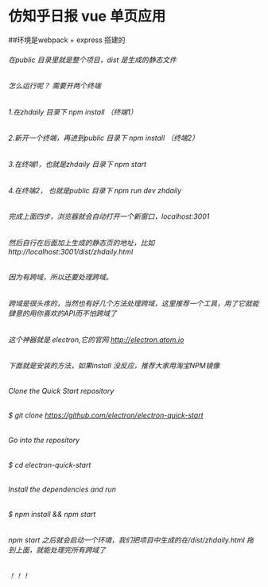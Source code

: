 # 仿知乎日报 vue 单页应用 

##环境是webpack  +  express 搭建的

###### 在public 目录里就是整个项目，dist 是生成的静态文件

###### 怎么运行呢？ 需要开两个终端
###### 1.在zhdaily 目录下 npm install （终端1）
###### 2.新开一个终端，再进到public 目录下 npm install  （终端2）
###### 3.在终端1，也就是zhdaily 目录下 npm start
###### 4.在终端2， 也就是public 目录下 npm run dev zhdaily  

###### 完成上面四步，浏览器就会自动打开一个新窗口，localhost:3001 
###### 然后自行在后面加上生成的静态页的地址，比如 http://localhost:3001/dist/zhdaily.html

###### 因为有跨域，所以还要处理跨域。
###### 跨域是很头疼的，当然也有好几个方法处理跨域，这里推荐一个工具，用了它就能肆意的用你喜欢的API而不怕跨域了
###### 这个神器就是 electron,它的官网 http://electron.atom.io

###### 下面就是安装的方法，如果install 没反应，推荐大家用淘宝NPM镜像

###### Clone the Quick Start repository
###### $ git clone https://github.com/electron/electron-quick-start

###### Go into the repository
###### $ cd electron-quick-start

###### Install the dependencies and run
###### $ npm install && npm start

###### npm start 之后就会启动一个环境，我们把项目中生成的在/dist/zhdaily.html 拖到上面，就能处理完所有跨域了

###### ！！！